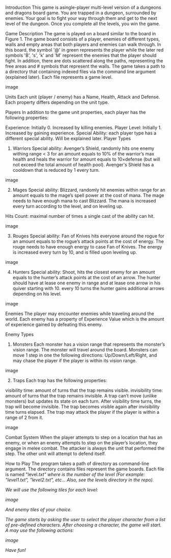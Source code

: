 Introduction
This game is asingle-player multi-level version of a dungeons and dragons board game.
You are trapped in a dungeon, surrounded by enemies. Your goal is to fight your way through them and get to the next level of the dungeon. Once you complete all the levels, you win the game.

Game Description
The game is played on a board similar to the board in Figure 1.
The game board consists of a player, enemies of different types, walls and empty areas that both players and enemies can walk through.
In this board, the symbol '@' in green represents the player while the later red symbols 'B', 's', 'k' and 'M' represent the enemies that the player should fight.
In addition, there are dots scattered along the paths, representing the free areas and # symbols that represent the walls.
The game takes a path to a directory that containing indexed files via the command line argument (explained later). Each file represents a game level.

image

Units
Each unit (player / enemy) has a Name, Health, Attack and Defense. Each property differs depending on the unit type.

Players
In addition to the game unit properties, each player has the following properties:

Experience: Initially 0. Increased by killing enemies.
Player Level: Initially 1. Increased by gaining experience.
Special Ability: each player type has a different special ability. Will be explained later.
Player Types
1. Warriors
Special ability: Avenger’s Shield, randomly hits one enemy withing range < 3 for an amount equals to 10% of the warrior’s max health and heals the warrior for amount equals to 10×defense (but will not exceed the total amount of health pool). Avenger's Shield has a cooldown that is reduced by 1 every turn.

image

2. Mages
Special ability: Blizzard, randomly hit enemies within range for an amount equals to the mage’s spell power at the cost of mana. The mage needs to have enough mana to cast Blizzard. The mana is increased every turn according to the level, and on leveling up.

Hits Count: maximal number of times a single cast of the ability can hit.

image

3. Rouges
Special ability: Fan of Knives hits everyone around the rogue for an amount equals to the rogue’s attack points at the cost of energy. The rouge needs to have enough energy to case Fan of Knives. The energy is increased every turn by 10, and is filled upon leveling up.

image

4. Hunters
Special ability: Shoot, hits the closest enemy for an amount equals to the hunter’s attack points at the cost of an arrow. The hunter should have at lease one enemy in range and at lease one arrow in his quiver starting with 10. every 10 turns the hunter gains additional arrows depending on his level.

image

Enemies
The player may encounter enemies while traveling around the world. Each enemy has a property of Experience Value which is the amount of experience gained by defeating this enemy.

Enemy Types
1. Monsters
Each monster has a vision range that represents the monster’s vision range.
The monster will travel around the board. Monsters can move 1 step in one the following directions: Up/Down/Left/Right, and may chase the player if the player is within its vision range.

image

2. Traps
Each trap has the following properties:

visibility time: amount of turns that the trap remains visible.
invisibility time: amount of turns that the trap remains invisible.
A trap can’t move (unlike monsters) but updates its state on each turn. After visibility time turns, the trap will become invisible. The trap becomes visible again after invisibility time turns elapsed. The trap may attack the player if the player is within a range of 2 from it.

image

Combat System
When the player attempts to step on a location that has an enemy, or when an enemy attempts to step on the player’s location, they engage in melee combat. The attacker is always the unit that performed the step. The other unit will attempt to defend itself.

How to Play
The program takes a path of directory as command-line argument. The directory contains files represent the game boards. Each file is named "level<i>.txt" where <i> is the number of the level (For example: "level1.txt", "level2.txt", etc... Also, see the levels directory in the repo).

We will use the following tiles for each level:

image

And enemy tiles of your choice.

The game starts by asking the user to select the player character from a list of pre-defined characters. After choosing a character, the game will start. A may use the following actions:

image

Have fun!
